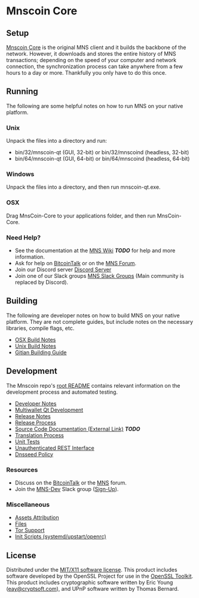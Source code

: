 Mnscoin Core
=====================

Setup
---------------------
[Mnscoin Core](http://mnscoin.org/wallet) is the original MNS client and it builds the backbone of the network. However, it downloads and stores the entire history of MNS transactions; depending on the speed of your computer and network connection, the synchronization process can take anywhere from a few hours to a day or more. Thankfully you only have to do this once.

Running
---------------------
The following are some helpful notes on how to run MNS on your native platform.

### Unix

Unpack the files into a directory and run:

- bin/32/mnscoin-qt (GUI, 32-bit) or bin/32/mnscoind (headless, 32-bit)
- bin/64/mnscoin-qt (GUI, 64-bit) or bin/64/mnscoind (headless, 64-bit)

### Windows

Unpack the files into a directory, and then run mnscoin-qt.exe.

### OSX

Drag MnsCoin-Core to your applications folder, and then run MnsCoin-Core.

### Need Help?

* See the documentation at the [MNS Wiki](https://en.bitcoin.it/wiki/Main_Page) ***TODO***
for help and more information.
* Ask for help on [BitcoinTalk](https://bitcointalk.org/index.php?topic=1262920.0) or on the [MNS Forum](http://forum.mnscoin.org/).
* Join our Discord server [Discord Server](https://discord.mnscoin.org)
* Join one of our Slack groups [MNS Slack Groups](https://mnscoin.org/slack-logins/) (Main community is replaced by Discord).

Building
---------------------
The following are developer notes on how to build MNS on your native platform. They are not complete guides, but include notes on the necessary libraries, compile flags, etc.

- [OSX Build Notes](build-osx.md)
- [Unix Build Notes](build-unix.md)
- [Gitian Building Guide](gitian-building.md)

Development
---------------------
The Mnscoin repo's [root README](https://github.com/MNS-Project/MNS/blob/master/README.md) contains relevant information on the development process and automated testing.

- [Developer Notes](developer-notes.md)
- [Multiwallet Qt Development](multiwallet-qt.md)
- [Release Notes](release-notes.md)
- [Release Process](release-process.md)
- [Source Code Documentation (External Link)](https://dev.visucore.com/bitcoin/doxygen/) ***TODO***
- [Translation Process](translation_process.md)
- [Unit Tests](unit-tests.md)
- [Unauthenticated REST Interface](REST-interface.md)
- [Dnsseed Policy](dnsseed-policy.md)

### Resources

* Discuss on the [BitcoinTalk](https://bitcointalk.org/index.php?topic=1262920.0) or the [MNS](http://forum.mnscoin.org/) forum.
* Join the [MNS-Dev](https://mnscoin-dev.slack.com/) Slack group ([Sign-Up](https://mnscoin-dev.herokuapp.com/)).

### Miscellaneous
- [Assets Attribution](assets-attribution.md)
- [Files](files.md)
- [Tor Support](tor.md)
- [Init Scripts (systemd/upstart/openrc)](init.md)

License
---------------------
Distributed under the [MIT/X11 software license](http://www.opensource.org/licenses/mit-license.php).
This product includes software developed by the OpenSSL Project for use in the [OpenSSL Toolkit](https://www.openssl.org/). This product includes
cryptographic software written by Eric Young ([eay@cryptsoft.com](mailto:eay@cryptsoft.com)), and UPnP software written by Thomas Bernard.
